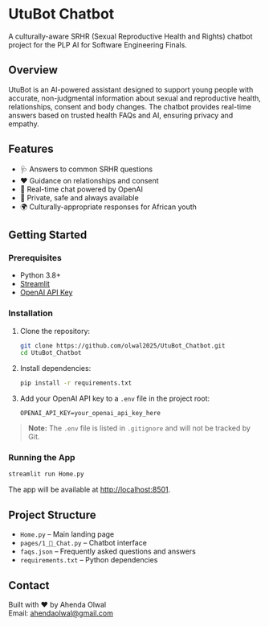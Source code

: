 # UtuBot Chatbot

A culturally-aware SRHR (Sexual Reproductive Health and Rights) chatbot project for the PLP AI for Software Engineering Finals.

## Overview

UtuBot is an AI-powered assistant designed to support young people with accurate, non-judgmental information about sexual and reproductive health, relationships, consent and body changes. The chatbot provides real-time answers based on trusted health FAQs and AI, ensuring privacy and empathy.

## Features

- 🩺 Answers to common SRHR questions
- ❤️ Guidance on relationships and consent
- 🤖 Real-time chat powered by OpenAI
- 🧠 Private, safe and always available
- 🌍 Culturally-appropriate responses for African youth

## Getting Started

### Prerequisites

- Python 3.8+
- [Streamlit](https://streamlit.io/)
- [OpenAI API Key](https://platform.openai.com/signup)

### Installation

1. Clone the repository:
    ```bash
    git clone https://github.com/olwal2025/UtuBot_Chatbot.git
    cd UtuBot_Chatbot
    ```

2. Install dependencies:
    ```bash
    pip install -r requirements.txt
    ```

3. Add your OpenAI API key to a `.env` file in the project root:
    ```
    OPENAI_API_KEY=your_openai_api_key_here
    ```

> **Note:** The `.env` file is listed in `.gitignore` and will not be tracked by Git.

### Running the App

```bash
streamlit run Home.py
```

The app will be available at [http://localhost:8501](http://localhost:8501).

## Project Structure

- `Home.py` – Main landing page
- `pages/1_💬_Chat.py` – Chatbot interface
- `faqs.json` – Frequently asked questions and answers
- `requirements.txt` – Python dependencies

## Contact

Built with ❤️ by Ahenda Olwal  
Email: ahendaolwal@gmail.com